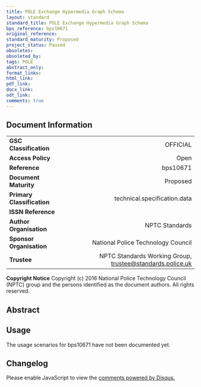 ```yaml
---
title: POLE Exchange Hypermedia Graph Schema
layout: standard
standard_title: POLE Exchange Hypermedia Graph Schema
bps_reference: bps10671
original_reference: 
standard_maturity: Proposed
project_status: Paused
obsoletes: 
obsoleted_by: 
tags: POLE
abstract_only:
format_links:
html_link: 
pdf_link: 
docx_link: 
odt_link: 
comments: true
---
```


## Document Information

|||
| :------- | ------: |
| **GSC Classification**     | OFFICIAL |
| **Access Policy**          | Open |
| **Reference**              | bps10671  |
| **Document Maturity**      | Proposed |
| **Primary Classification** | technical.specification.data |
| **ISSN Reference**         |  |
| **Author Organisation**    |NPTC Standards|
| **Sponsor Organisation**   |National Police Technology Council|
| **Trustee**                | NPTC Standards Working Group, <a href="mailto:trustee@standards.police.uk?subject=bps10671 POLE Exchange Hypermedia Graph Schema">trustee@standards.police.uk |

**Copyright Notice**
Copyright (c) 2016 National Police Technology Council (NPTC) group and the persons identified as the document authors. All rights reserved.

## Abstract

        
## Usage
The usage scenarios for bps10671 have not been documented yet.

## Changelog

<div id="disqus_thread"></div>
<script>

/**
*  RECOMMENDED CONFIGURATION VARIABLES: EDIT AND UNCOMMENT THE SECTION BELOW TO INSERT DYNAMIC VALUES FROM YOUR PLATFORM OR CMS.
*  LEARN WHY DEFINING THESE VARIABLES IS IMPORTANT: https://disqus.com/admin/universalcode/#configuration-variables*/
/*
var disqus_config = function () {
this.page.url = PAGE_URL;  // Replace PAGE_URL with your page's canonical URL variable
this.page.identifier = PAGE_IDENTIFIER; // Replace PAGE_IDENTIFIER with your page's unique identifier variable
};
*/
(function() { // DON'T EDIT BELOW THIS LINE
var d = document, s = d.createElement('script');
s.src = 'https://nptcstandards.disqus.com/embed.js';
s.setAttribute('data-timestamp', +new Date());
(d.head || d.body).appendChild(s);
})();
</script>
<noscript>Please enable JavaScript to view the <a href="https://disqus.com/?ref_noscript">comments powered by Disqus.</a></noscript>

